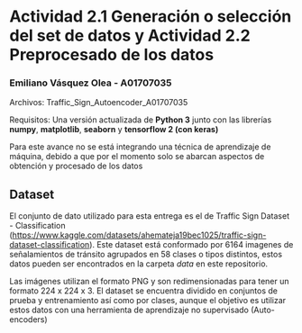 # Actividad 2.1 Generación o selección del set de datos y Actividad 2.2 Preprocesado de los datos
### Emiliano Vásquez Olea - A01707035

Archivos: Traffic_Sign_Autoencoder_A01707035

Requisitos: Una versión actualizada de **Python 3** junto con las librerías **numpy**, **matplotlib**, **seaborn** y **tensorflow 2 (con keras)**

Para este avance no se está integrando una técnica de aprendizaje de máquina, debido a que por el momento solo se abarcan aspectos de obtención y procesado de los datos

## Dataset
El conjunto de dato utilizado para esta entrega es el de Traffic Sign Dataset - Classification (https://www.kaggle.com/datasets/ahemateja19bec1025/traffic-sign-dataset-classification). Este dataset está conformado por 6164 imagenes de señalamientos de tránsito agrupados en 58 clases o tipos distintos, estos datos pueden ser encontrados en la carpeta *data* en este repositorio.

Las imágenes utilizan el formato PNG y son redimensionadas para tener un formato 224 x 224 x 3. El dataset se encuentra dividido en conjuntos de prueba y entrenamiento así como por clases, aunque el objetivo es utilizar estos datos con una herramienta de aprendizaje no supervisado (Auto-encoders)
